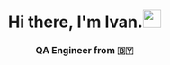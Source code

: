 <h1 align="center">Hi there, I'm Ivan.</a><img src="https://github.com/blackcater/blackcater/raw/main/images/Hi.gif" height="32"/></h1>
<h3 align="center">QA Engineer from 🇧🇾</h3>
